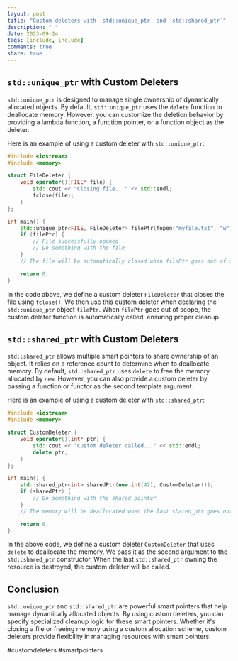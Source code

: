 ```yaml
---
layout: post
title: "Custom deleters with `std::unique_ptr` and `std::shared_ptr`"
description: " "
date: 2023-09-24
tags: [include, include]
comments: true
share: true
---
```


## `std::unique_ptr` with Custom Deleters
`std::unique_ptr` is designed to manage single ownership of dynamically allocated objects. By default, `std::unique_ptr` uses the `delete` function to deallocate memory. However, you can customize the deletion behavior by providing a lambda function, a function pointer, or a function object as the deleter.

Here is an example of using a custom deleter with `std::unique_ptr`:

```cpp
#include <iostream>
#include <memory>

struct FileDeleter {
    void operator()(FILE* file) {
        std::cout << "Closing file..." << std::endl;
        fclose(file);
    }
};

int main() {
    std::unique_ptr<FILE, FileDeleter> filePtr(fopen("myfile.txt", "w"));
    if (filePtr) {
        // File successfully opened
        // Do something with the file
    }
    // The file will be automatically closed when filePtr goes out of scope

    return 0;
}
```

In the code above, we define a custom deleter `FileDeleter` that closes the file using `fclose()`. We then use this custom deleter when declaring the `std::unique_ptr` object `filePtr`. When `filePtr` goes out of scope, the custom deleter function is automatically called, ensuring proper cleanup.

## `std::shared_ptr` with Custom Deleters
`std::shared_ptr` allows multiple smart pointers to share ownership of an object. It relies on a reference count to determine when to deallocate memory. By default, `std::shared_ptr` uses `delete` to free the memory allocated by `new`. However, you can also provide a custom deleter by passing a function or functor as the second template argument.

Here is an example of using a custom deleter with `std::shared_ptr`:

```cpp
#include <iostream>
#include <memory>

struct CustomDeleter {
    void operator()(int* ptr) {
        std::cout << "Custom deleter called..." << std::endl;
        delete ptr;
    }
};

int main() {
    std::shared_ptr<int> sharedPtr(new int(42), CustomDeleter());
    if (sharedPtr) {
        // Do something with the shared pointer
    }
    // The memory will be deallocated when the last shared_ptr goes out of scope

    return 0;
}
```

In the above code, we define a custom deleter `CustomDeleter` that uses `delete` to deallocate the memory. We pass it as the second argument to the `std::shared_ptr` constructor. When the last `std::shared_ptr` owning the resource is destroyed, the custom deleter will be called.

## Conclusion
`std::unique_ptr` and `std::shared_ptr` are powerful smart pointers that help manage dynamically allocated objects. By using custom deleters, you can specify specialized cleanup logic for these smart pointers. Whether it's closing a file or freeing memory using a custom allocation scheme, custom deleters provide flexibility in managing resources with smart pointers.

#customdeleters #smartpointers